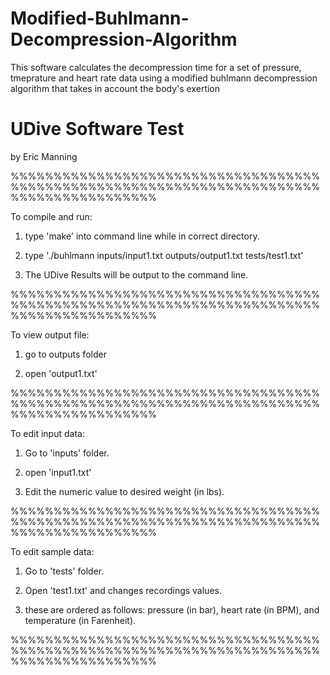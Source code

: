 # Modified-Buhlmann-Decompression-Algorithm
This software calculates the decompression time for a set of pressure, tmeprature and heart rate data using a modified buhlmann decompression algorithm that takes in account the body's exertion

# UDive Software Test
by Eric Manning

%%%%%%%%%%%%%%%%%%%%%%%%%%%%%%%%%%%%%%%%%%%%%%%%%%%%%%%%%%%%%%%%%%%%%%%%%%%%%%%%%%%%%%%%%

To compile and run:

1) type 'make' into command line while in correct directory. 

2) type './buhlmann inputs/input1.txt outputs/output1.txt tests/test1.txt'

3) The UDive Results will be output to the command line. 

%%%%%%%%%%%%%%%%%%%%%%%%%%%%%%%%%%%%%%%%%%%%%%%%%%%%%%%%%%%%%%%%%%%%%%%%%%%%%%%%%%%%%%%%%

To view output file:

1) go to outputs folder 

2) open 'output1.txt'

%%%%%%%%%%%%%%%%%%%%%%%%%%%%%%%%%%%%%%%%%%%%%%%%%%%%%%%%%%%%%%%%%%%%%%%%%%%%%%%%%%%%%%%%%

To edit input data:

1) Go to 'inputs' folder.

2) open 'input1.txt'

3) Edit the numeric value to desired weight (in lbs).

%%%%%%%%%%%%%%%%%%%%%%%%%%%%%%%%%%%%%%%%%%%%%%%%%%%%%%%%%%%%%%%%%%%%%%%%%%%%%%%%%%%%%%%%%

To edit sample data:

1) Go to 'tests' folder.

2) Open 'test1.txt' and changes recordings values.

3) these are ordered as follows: pressure (in bar), heart rate (in BPM), and temperature (in Farenheit).

%%%%%%%%%%%%%%%%%%%%%%%%%%%%%%%%%%%%%%%%%%%%%%%%%%%%%%%%%%%%%%%%%%%%%%%%%%%%%%%%%%%%%%%%%